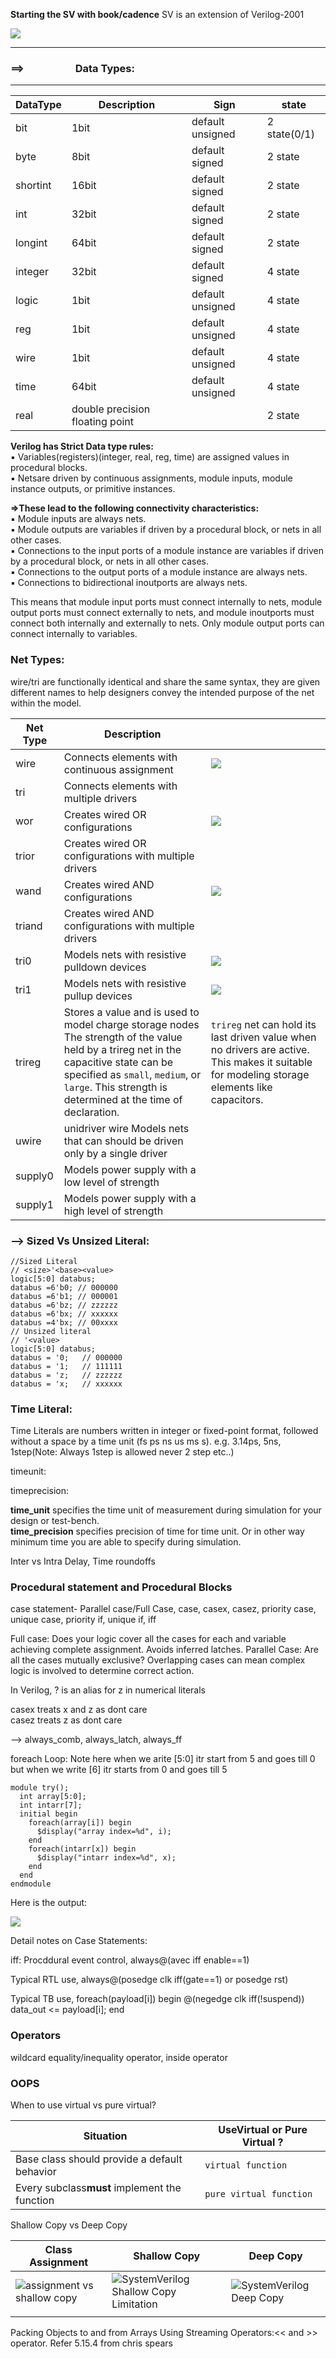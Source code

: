 **Starting the SV with book/cadence**
SV is an extension of Verilog-2001

![](assets/20250204_170844_image.png)

---

### ==>&emsp;&emsp;&emsp;&emsp;&emsp;**Data Types:**

---


| DataType | Description                     | Sign             | state        |
| :--------- | --------------------------------- | ------------------ | -------------- |
| bit      | 1bit                            | default unsigned | 2 state(0/1) |
| byte     | 8bit                            | default signed   | 2 state      |
| shortint | 16bit                           | default signed   | 2 state      |
| int      | 32bit                           | default signed   | 2 state      |
| longint  | 64bit                           | default signed   | 2 state      |
| integer  | 32bit                           | default signed   | 4 state      |
| logic    | 1bit                            | default unsigned | 4 state      |
| reg      | 1bit                            | default unsigned | 4 state      |
| wire     | 1bit                            | default unsigned | 4 state      |
| time     | 64bit                           | default unsigned | 4 state      |
| real     | double precision floating point |                  | 2 state      |

**Verilog has Strict Data type rules:**<br>
▪ Variables(registers)(integer, real, reg, time) are assigned values in procedural blocks.<br>
▪ Netsare driven by continuous assignments, module inputs, module instance outputs, or primitive instances.<br>

**=>These lead to the following connectivity characteristics:**<br>
▪ Module inputs are always nets.<br>
▪ Module outputs are variables if driven by a procedural block, or nets in all other cases.<br>
▪ Connections to the input ports of a module instance are variables if driven by a procedural block, or nets in all other cases.<br>
▪ Connections to the output ports of a module instance are always nets.<br>
▪ Connections to bidirectional inoutports are always nets.<br>

This means that module input ports must connect internally to nets, module output ports must connect
externally to nets, and module inoutports must connect both internally and externally to nets. Only
module output ports can connect internally to variables.

### Net Types:

wire/tri are functionally identical and share the same syntax, they are given different names to help designers convey the intended purpose of the net within the model.


| Net Type | Description                                                                                                                                                                                                                                      |                                                                                                                                               |
| ---------- | -------------------------------------------------------------------------------------------------------------------------------------------------------------------------------------------------------------------------------------------------- | ----------------------------------------------------------------------------------------------------------------------------------------------- |
| wire     | Connects elements with continuous assignment                                                                                                                                                                                                     | ![](https://www.chipverify.com/images/verilog/wire_tri_truth_table.png)                                                                       |
| tri      | Connects elements with multiple drivers                                                                                                                                                                                                          |                                                                                                                                               |
| wor      | Creates wired OR configurations                                                                                                                                                                                                                  | ![](https://www.chipverify.com/images/verilog/wor_trior_truth_table.png)                                                                      |
| trior    | Creates wired OR configurations with multiple drivers                                                                                                                                                                                            |                                                                                                                                               |
| wand     | Creates wired AND configurations                                                                                                                                                                                                                 | ![](https://www.chipverify.com/images/verilog/wand_triand_truth_table.png)                                                                    |
| triand   | Creates wired AND configurations with multiple drivers                                                                                                                                                                                           |                                                                                                                                               |
| tri0     | Models nets with resistive pulldown devices                                                                                                                                                                                                      | ![](https://www.chipverify.com/images/verilog/tri0_truth_table.png)                                                                           |
| tri1     | Models nets with resistive pullup devices                                                                                                                                                                                                        | ![](https://www.chipverify.com/images/verilog/tri1_truth_table.png)                                                                           |
| trireg   | Stores a value and is used to model charge storage nodes<br /> The strength of the value held by a trireg net in the capacitive state can be specified as `small`, `medium`, or `large`. This strength is determined at the time of declaration. | `trireg` net can hold its last driven value when no drivers are active. This makes it suitable for modeling storage elements like capacitors. |
| uwire    | unidriver wire Models nets that can should be driven only by a single driver                                                                                                                                                                     |                                                                                                                                               |
| supply0  | Models power supply with a low level of strength                                                                                                                                                                                                 |                                                                                                                                               |
| supply1  | Models power supply with a high level of strength                                                                                                                                                                                                |                                                                                                                                               |

### --> Sized Vs Unsized Literal:

```// Sized literal
//Sized Literal
// <size>'<base><value>
logic[5:0] databus;
databus =6'b0; // 000000
databus =6'b1; // 000001
databus =6'bz; // zzzzzz
databus =6'bx; // xxxxxx
databus =4'bx; // 00xxxx
// Unsized literal
// '<value>
logic[5:0] databus;
databus = '0;   // 000000
databus = '1;   // 111111
databus = 'z;   // zzzzzz
databus = 'x;   // xxxxxx
```

### Time Literal:

Time Literals are numbers written in integer or fixed-point format, followed without a space by a time unit (fs ps ns us ms s). e.g. 3.14ps, 5ns, 1step(Note: Always 1step is allowed never 2 step etc..)

timeunit:

timeprecision:

**time_unit** specifies the time unit of measurement during simulation for your design or test-bench.<br>
**time_precision** specifies precision of time for time unit. Or in other way minimum time you are able to specify during simulation.

Inter vs Intra Delay, Time roundoffs

### Procedural statement and Procedural Blocks

case statement- Parallel case/Full Case, case, casex, casez, priority case, unique case, priority if, unique if, iff

Full case: Does your logic cover all the cases for each and variable achieving complete assignment. Avoids inferred latches.
Parallel Case: Are all the cases mutually exclusive? Overlapping cases can mean complex logic is involved to determine correct action.

In Verilog, ? is an alias for z in numerical literals

casex treats x and z as dont care <br/>
casez treats z as dont care

--> always_comb, always_latch, always_ff

foreach Loop: Note here when we arite [5:0] itr start from 5 and goes till 0 but when we write [6] itr starts from 0 and goes till 5

```
module try(); 
  int array[5:0];
  int intarr[7];
  initial begin
    foreach(array[i]) begin
      $display("array index=%d", i);
    end
    foreach(intarr[x]) begin
      $display("intarr index=%d", x);
    end
  end
endmodule
```

Here is the output:

![](assets/20250308_125530_image.png)

Detail notes on Case Statements:

iff: Procddural event control, always@(avec iff enable==1)

Typical RTL use, always@(posedge clk iff(gate==1) or posedge rst)

Typical TB use, foreach(payload[i]) begin @(negedge clk iff(!suspend)) data_out <= payload[i]; end

### Operators

wildcard equality/inequality operator, inside operator

### OOPS

When to use virtual vs pure virtual?


| Situation                                     | Use**Virtual** or **Pure Virtual** ? |
| ----------------------------------------------- | -------------------------------------- |
| Base class should provide a default behavior  | `virtual function`                   |
| Every subclass**must** implement the function | `pure virtual function`              |

Shallow Copy vs Deep Copy


| Class Assignment                                                                                                       | Shallow Copy                                                                                                                     | Deep Copy                                                                                                        |
| ------------------------------------------------------------------------------------------------------------------------ | ---------------------------------------------------------------------------------------------------------------------------------- | ------------------------------------------------------------------------------------------------------------------ |
| ![assignment vs shallow copy](https://verificationguide.com/images/systemverilog/class/assignment_vs_shallow_copy.png) | ![SystemVerilog Shallow Copy Limitation](https://verificationguide.com/images/systemverilog/class/limitaion_of_sahllow_copy.png) | ![SystemVerilog Deep Copy](https://verificationguide.com/images/systemverilog/class/deep_copy_systemverilog.png) |
|                                                                                                                        |                                                                                                                                  |                                                                                                                  |

Packing Objects to and from Arrays Using Streaming Operators:<< and >> operator. Refer 5.15.4 from chris spears
